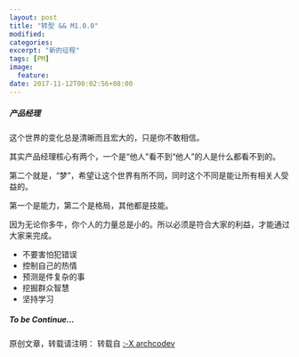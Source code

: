 ```yaml
---
layout: post
title: "转型 && M1.0.0"
modified:
categories: 
excerpt: "新的征程"
tags: [PM]
image:
  feature:
date: 2017-11-12T00:02:56+08:00
---
```

##### 产品经理 


这个世界的变化总是清晰而且宏大的，只是你不敢相信。 


其实产品经理核心有两个，一个是“他人"看不到“他人”的人是什么都看不到的。 


第二个就是，“梦”，希望让这个世界有所不同，同时这个不同是能让所有相关人受益的。 


第一个是能力，第二个是格局，其他都是技能。 


因为无论你多牛，你个人的力量总是小的。所以必须是符合大家的利益，才能通过大家来完成。 


* 不要害怕犯错误
* 控制自己的热情
* 预测是件复杂的事
* 挖掘群众智慧
* 坚持学习

##### To be Continue…

原创文章，转载请注明： 转载自 <a href="http://archcodev.com">:-X archcodev</a>